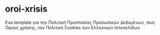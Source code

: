 # oroi-xrisis 
Ενα template για την Πολιτική Προστασίας Προσωπικών Δεδομένων, τους Όρους χρήσης, την Πολιτική Cookies των Ελληνικών Ιστοσελίδων
